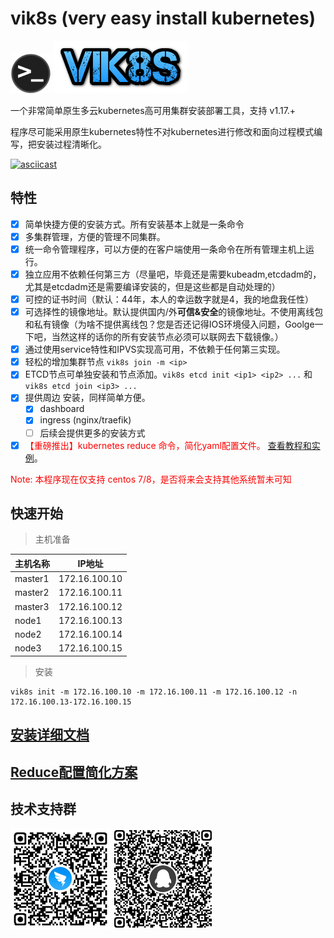 # vik8s (very easy install kubernetes)
![](./docs/logo.png) ![](./logo.png)

一个非常简单原生多云kubernetes高可用集群安装部署工具，支持 v1.17.+

程序尽可能采用原生kubernetes特性不对kubernetes进行修改和面向过程模式编写，把安装过程清晰化。

[![asciicast](https://asciinema.org/a/342332.svg)](https://asciinema.org/a/342332)

## 特性

- [X] 简单快捷方便的安装方式。所有安装基本上就是一条命令
- [X] 多集群管理，方便的管理不同集群。
- [X] 统一命令管理程序，可以方便的在客户端使用一条命令在所有管理主机上运行。
- [X] 独立应用不依赖任何第三方（尽量吧，毕竟还是需要kubeadm,etcdadm的，尤其是etcdadm还是需要编译安装的，但是这些都是自动处理的）
- [X] 可控的证书时间（默认：44年，本人的幸运数字就是4，我的地盘我任性）
- [X] 可选择性的镜像地址。默认提供国内/外**可信&安全**的镜像地址。不使用离线包和私有镜像（为啥不提供离线包？您是否还记得IOS环境侵入问题，Goolge一下吧，当然这样的话你的所有安装节点必须可以联网去下载镜像。）
- [X] 通过使用service特性和IPVS实现高可用，不依赖于任何第三实现。
- [X] 轻松的增加集群节点 `vik8s join -m <ip>`
- [X] ETCD节点可单独安装和节点添加。`vik8s etcd init <ip1> <ip2> ...` 和 `vik8s etcd join <ip3> ...`
- [X] 提供周边 安装，同样简单方便。
    - [X] dashboard 
    - [X] ingress (nginx/traefik)
    - [ ] 后续会提供更多的安装方式
- [X] <span style="color: red">【重磅推出】kubernetes reduce 命令，简化yaml配置文件。 </span> [查看教程和实例](./docs/REDUCE.MD)。
<p style="color:red">Note: 本程序现在仅支持 centos 7/8，是否将来会支持其他系统暂未可知</p>

## 快速开始
> 主机准备

| 主机名称 | IP地址|
|---|---|
| master1 | 172.16.100.10 |
| master2 | 172.16.100.11 |
| master3 | 172.16.100.12 |
| node1 | 172.16.100.13 |
| node2 | 172.16.100.14 |
| node3 | 172.16.100.15 |

>安装

```shell
vik8s init -m 172.16.100.10 -m 172.16.100.11 -m 172.16.100.12 -n 172.16.100.13-172.16.100.15
```

## [安装详细文档](./docs/INSTALL.MD)

## [Reduce配置简化方案](./docs/REDUCE.MD)

## 技术支持群

![](./docs/dd.png) ![](./docs/qq.png) 